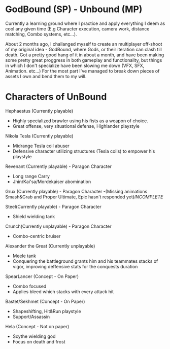 # GodBound (SP) - Unbound (MP)
Currently a learning ground where I practice and apply everything I deem as cool any given time (E.g Character execution, camera work, distance matching, Combo systems, etc...).

About 2 months ago, I challanged myself to create an multiplayer off-shoot of my original idea - GodBound, where Gods, or their iteration can clash till death.
Got a pretty good hang of it in about a month, and have been making some pretty great proggress in both gameplay and functionality,
but things in which I don't specialize have been slowing me down (VFX, SFX, Animation. etc...)
For the most part I've managed to break down pieces of assets I own and bend them to my will.

# Characters of UnBound
Hephaestus (Currently playable)
- Highly specialized brawler using his fists as a weapon of choice.
- Great offense, very situational defense, Highlander playstyle

Nikola Tesla (Currently playable)
- Midrange Tesla coil abuser
- Defensive character utilizing structures (Tesla coils) to empower his playstyle

Revenant (Currently playable) - Paragon Character
- Long range Carry
- Jhin/Kai'sa/Mordekaiser abomination

Grux (Currently playable)  - Paragon Character
-(Missing animations Smash&Grab and Proper Ultimate, Epic hasn't responded yet)*INCOMPLETE*

Steel(Currently playable)  - Paragon Character
- Shield wielding tank

Crunch(Currently unplayable)  - Paragon Character
- Combo-centric bruiser

Alexander the Great (Currently unplayable)
- Meele tank
- Conquering the battleground grants him and his teammates stacks of vigor, improving deffensive stats for the conquests duration

SpearLancer (Concept - On Paper)
- Combo focused
- Applies bleed which stacks with every attack hit

Bastet/Sekhmet (Concept - On Paper)
- Shapeshifting, Hit&Run playstyle
- Support/Assassin

Hela (Concept - Not on paper)
- Scythe wielding god
- Focus on death and frost
